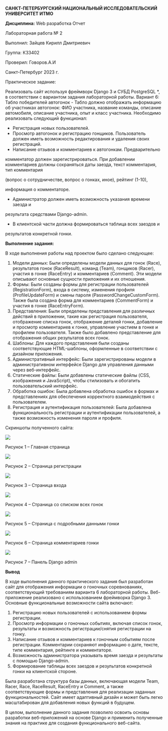 ﻿**САНКТ-ПЕТЕРБУРГСКИЙ НАЦИОНАЛЬНЫЙ ИССЛЕДОВАТЕЛЬСКИЙ УНИВЕРСИТЕТ ИТМО** 

**Дисциплина:** Web разработка Отчет 

Лабораторная работа № 2  

Выполнил: Зайцев Кирилл Дмитриевич 

Группа: К33402 

Проверил: Говоров.А.И 

Санкт-Петербург 2023 г.

Практическое задание: 

Реализовать сайт используя фреймворк Django 3 и СУБД PostgreSQL \*, в соответствии  с  вариантом  задания  лабораторной  работы. Вариант  6: Табло победителей автогонок - Табло должно отображать информацию об участниках  автогонок:  ФИО  участника,  название  команды,  описание автомобиля,  описание  участника,  опыт  и  класс  участника.  Необходимо реализовать следующий функционал: 

- Регистрация новых пользователей. 
- Просмотр автогонок и регистрацию гонщиков. Пользователь должен иметь возможность редактирования и удаления своих регистраций. 
- Написание отзывов и комментариев к автогонкам. Предварительно 

комментатор должен зарегистрироваться. При добавлении комментариев должны сохраняться даты заезда, текст комментария, тип комментария 

(вопрос  о  сотрудничестве,  вопрос  о  гонках,  иное),  рейтинг  (1-10), 

информация о комментаторе. 

- Администратор должен иметь возможность указания времени заезда и 

результата средствами Django-admin. 

- В клиентской части должна формироваться таблица всех заездов и 

результатов конкретной гонки. 

**Выполнение задания:** 

В ходе выполнения работы над проектом было сделано следующее:   

1. Модели данных: Были определены модели данных для гонок (Race), результатов гонок (RaceResult), команд (Team), гонщиков (Racer), участия в гонке (RaceEntry) и комментариев (Comment). Эти модели описывают основные сущности приложения и их отношения.   
1. Формы: Были созданы формы для регистрации пользователей (RegistrationForm), входа в систему, изменения профиля (ProfileUpdateForm) и смены пароля (PasswordChangeCustomForm). Также была создана форма для комментариев (CommentForm) и участия в гонке (RaceEntryForm).   
1. Представления: Были определены представления для различных действий в приложении, такие как регистрация пользователя, отображение списка гонок, отображение деталей гонки, добавление и просмотр комментариев к гонке, управление участием в гонке и профилем пользователя. Также было добавлено представление для отображения общих результатов всех гонок.   
1. Шаблоны: Для каждого представления были созданы соответствующие HTML-шаблоны, оформленные в соответствии с дизайном приложения. 
1. Административный интерфейс: Были зарегистрированы модели в административном интерфейсе Django для управления данными через веб-интерфейс.   
1. Статические файлы: Были добавлены статические файлы (CSS, изображения и JavaScript), чтобы стилизовать и обогатить пользовательский интерфейс.   
1. Обработка ошибок: Была добавлена обработка ошибок в формах и представлениях для обеспечения корректного взаимодействия с пользователем.   
1. Регистрация и аутентификация пользователей: Была добавлена функциональность регистрации и аутентификации пользователей, а также возможность изменения пароля и профиля. 

Скриншоты полученного сайта: 

![](Aspose.Words.99febaaa-c99b-4aa6-a939-6d5bd397e1be.001.jpeg)

Рисунок 1 – Главная страница 

![](Aspose.Words.99febaaa-c99b-4aa6-a939-6d5bd397e1be.002.jpeg)

Рисунок 2 – Страница регистрации 

![](Aspose.Words.99febaaa-c99b-4aa6-a939-6d5bd397e1be.003.jpeg)

Рисунок 3 – Страница входа 

![](Aspose.Words.99febaaa-c99b-4aa6-a939-6d5bd397e1be.004.jpeg)

Рисунок 4 – Страница со списком всех гонок 

![](Aspose.Words.99febaaa-c99b-4aa6-a939-6d5bd397e1be.005.jpeg)

Рисунок 5 – Страница с подробными данными гонки 

![](Aspose.Words.99febaaa-c99b-4aa6-a939-6d5bd397e1be.006.jpeg)

Рисунок 6 – Страница комментариев гонки 

![](Aspose.Words.99febaaa-c99b-4aa6-a939-6d5bd397e1be.007.jpeg)

Рисунок 7 – Панель Django admin 

**Вывод**

В ходе выполнения данного практического задания был разработан сайт для отображения информации о гоночных соревнованиях, соответствующий требованиям варианта 6 лабораторной работы. Веб- приложение реализовано с использованием фреймворка Django 3.  Основные функциональные возможности сайта включают:   

1. Регистрацию новых пользователей с использованием формы регистрации.  
1. Просмотр информации о гоночных событиях, включая список гонок, результаты и возможность регистрации/снятия регистрации на гонку.  
1. Написание отзывов и комментариев к гоночным событиям после регистрации. Комментарии сохраняют информацию о дате, тексте, типе комментария, рейтинге и комментаторе.  
1. Возможность администратора указывать время заезда и результаты с помощью Django-admin.  
1. Формирование таблицы всех заездов и результатов конкретной гонки на клиентской стороне.  

Была разработана структура базы данных, включающая модели Team, Racer, Race, RaceResult, RaceEntry и Comment, а также соответствующие формы и представления для реализации заданных функциональностей. Сайт имеет адаптивный дизайн и может быть легко масштабирован для добавления новых функций в будущем.   

В целом, выполнение данного задания позволило освоить основы разработки веб-приложений на основе Django и применить полученные знания на практике для создания функционального веб-сайта.  
